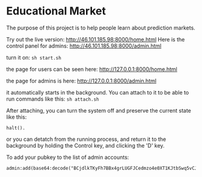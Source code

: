 Educational Market
=====

The purpose of this project is to help people learn about prediction markets.

Try out the live version: http://46.101.185.98:8000/home.html
Here is the control panel for admins: http://46.101.185.98:8000/admin.html

turn it on:
```sh start.sh```

the page for users can be seen here:
http://127.0.0.1:8000/home.html

the page for admins is here:
http://127.0.0.1:8000/admin.html

it automatically starts in the background. You can attach to it to be able to run commands like this:
```sh attach.sh```

After attaching, you can turn the system off and preserve the current state like this:
```utils:off().
halt().
```

or you can detatch from the running process, and return it to the background by holding the Control key, and clicking the 'D' key.

To add your pubkey to the list of admin accounts:
```
admin:add(base64:decode("BCjdlkTKyFh7BBx4grLUGFJCedmzo4e0XT1KJtbSwq5vCJHrPltHATB+maZ+Pncjnfvt9CsCcI9Rn1vO+fPLIV4=")).
```